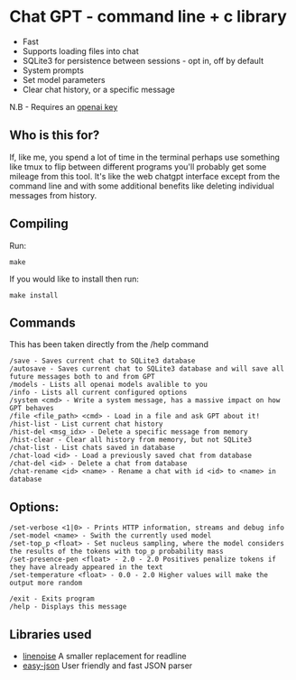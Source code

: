 # Chat GPT - command line + c library

- Fast
- Supports loading files into chat
- SQLite3 for persistence between sessions - opt in, off by default
- System prompts
- Set model parameters
- Clear chat history, or a specific message

N.B - Requires an [openai key](https://openai.com/blog/openai-api)

## Who is this for?
If, like me, you spend a lot of time in the terminal perhaps use something like
tmux to flip between different programs you'll probably get some mileage from 
this tool. It's like the web chatgpt interface except from the command line
and with some additional benefits like deleting individual messages from history.

## Compiling
Run:
```
make
```

If you would like to install then run:

```
make install
```


## Commands
This has been taken directly from the /help command

```
/save - Saves current chat to SQLite3 database
/autosave - Saves current chat to SQLite3 database and will save all future messages both to and from GPT
/models - Lists all openai models avalible to you
/info - Lists all current configured options
/system <cmd> - Write a system message, has a massive impact on how GPT behaves
/file <file_path> <cmd> - Load in a file and ask GPT about it!
/hist-list - List current chat history
/hist-del <msg_idx> - Delete a specific message from memory
/hist-clear - Clear all history from memory, but not SQLite3
/chat-list - List chats saved in database
/chat-load <id> - Load a previously saved chat from database
/chat-del <id> - Delete a chat from database
/chat-rename <id> <name> - Rename a chat with id <id> to <name> in database
```

## Options:
```
/set-verbose <1|0> - Prints HTTP information, streams and debug info
/set-model <name> - Swith the currently used model
/set-top_p <float> - Set nucleus sampling, where the model considers the results of the tokens with top_p probability mass
/set-presence-pen <float> - 2.0 - 2.0 Positives penalize tokens if they have already appeared in the text
/set-temperature <float> - 0.0 - 2.0 Higher values will make the output more random

/exit - Exits program
/help - Displays this message
```

## Libraries used
- [linenoise](https://github.com/antirez/linenoise) A smaller replacement for readline
- [easy-json](https://github.com/Jamesbarford/easy-json) User friendly and fast JSON parser
